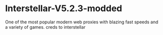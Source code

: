 # Interstellar-V5.2.3-modded
One of the most popular modern web proxies with blazing fast speeds and a variety of games. creds to interstellar
